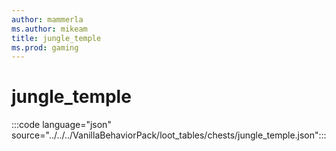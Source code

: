 ```yaml
---
author: mammerla
ms.author: mikeam
title: jungle_temple
ms.prod: gaming
---
```


# jungle_temple

:::code language="json" source="../../../VanillaBehaviorPack/loot_tables/chests/jungle_temple.json":::